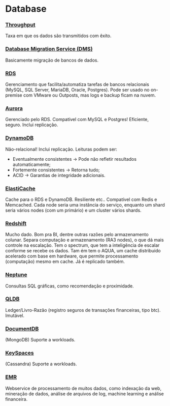 
# Database

### [Throughput](https://www.intel.com.br/content/www/br/pt/support/articles/000026190/wireless.html)
Taxa em que os dados são transmitidos com êxito.

### [Database Migration Service (DMS)](https://aws.amazon.com/dms/faqs/)
Basicamente migração de bancos de dados.

### [RDS](https://aws.amazon.com/rds/faqs/)
Gerenciamento que facilita/automatiza tarefas de bancos relacionais (MySQL, SQL Server, MariaDB, Oracle, Postgres). Pode ser usado no on-premise com VMware ou Outposts, mas logs e backup ficam na nuvem. 

### [Aurora](https://aws.amazon.com/rds/aurora/faqs/)
Gerenciado pelo RDS. Compatível com MySQL e Postgres! Eficiente, seguro. Inclui replicação.

### [DynamoDB](https://aws.amazon.com/dynamodb/faqs/)
Não-relacional! Inclui replicação. Leituras podem ser:
* Eventualmente consistentes -> Pode não refletir resultados automaticamente;
* Fortemente consistentes -> Retorna tudo;
* ACID -> Garantias de integridade adicionais.

### [ElastiCache](https://aws.amazon.com/elasticache/faqs/)
Cache para o RDS e DynamoDB. Resiliente etc.. Compatível com Redis e Memcached. Cada node seria uma instância do serviço, enquanto um shard seria vários nodes (com um primário) e um cluster vários shards.

### [Redshift](https://aws.amazon.com/redshift/faqs/)
Mucho dado. Bom pra BI, dentre outras razões pelo armazenamento colunar. Separa computação e armazenamento (RA3 nodes), o que dá mais controle na escalação. Tem o spectrum, que tem a inteligência de escalar conforme se recebe os dados. Tam ém tem o AQUA, um cache distribuído acelerado com base em hardware, que permite processamento (computação) mesmo em cache. Já é replicado também.

### [Neptune](https://aws.amazon.com/neptune/faqs/)
Consultas SQL gráficas, como recomendação e proximidade.

### [QLDB](https://aws.amazon.com/qldb/faqs/)
Ledger/Livro-Razão (registro seguros de transações financeiras, tipo btc). Imutável.

### [DocumentDB](https://aws.amazon.com/documentdb/faqs/)
(MongoDB) Suporte a workloads.

### [KeySpaces](https://aws.amazon.com/keyspaces/faqs/)
(Cassandra) Suporte a workloads.

### [EMR](https://aws.amazon.com/emr/faqs/)
Webservice de processamento de muitos dados, como indexação da web, mineração de dados, análise de arquivos de log, machine learning e análise financeira.
